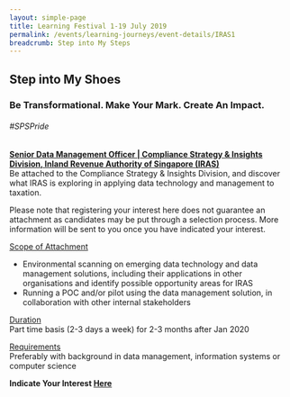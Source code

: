 ```yaml
---
layout: simple-page
title: Learning Festival 1-19 July 2019
permalink: /events/learning-journeys/event-details/IRAS1
breadcrumb: Step into My Steps
---
```


## Step into My Shoes 
### Be Transformational. Make Your Mark. Create An Impact. 

###### _#SPSPride_

<u><b>Senior Data Management Officer | Compliance Strategy & Insights Division, Inland Revenue Authority of Singapore (IRAS)</b></u><br>
Be attached to the Compliance Strategy & Insights Division, and discover what IRAS is exploring in applying data technology and management to taxation. 

Please note that registering your interest here does not guarantee an attachment as candidates may be put through a selection process. More information will be sent to you once you have indicated your interest.
  
<u>Scope of Attachment</u><br>
 * Environmental scanning on emerging data technology and data management solutions, including their applications in other organisations and identify possible opportunity areas for IRAS <br>
 * Running a POC and/or pilot using the data management solution, in collaboration with other internal stakeholders

<u>Duration</u><br>
Part time basis (2-3 days a week) for 2-3 months after Jan 2020

<u>Requirements</u><br>
Preferably with background in data management, information systems or computer science

**Indicate Your Interest [Here](https://www.eventbrite.sg/e/step-into-my-shoes-iras-short-term-attachment-opportunity-with-the-compliance-strategy-insights-registration-62029301310)** 
